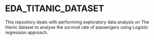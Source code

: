 # EDA_TITANIC_DATASET

This repository deals with performimg exploratory data analysis on The titanic dataset  to analyse the survival rate of passengers using Logistic regression approach.

